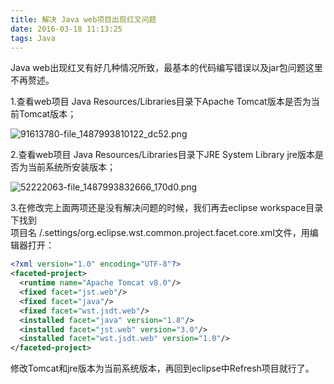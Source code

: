 ```yaml
---
title: 解决 Java web项目出现红叉问题
date: 2016-03-18 11:13:25
tags: Java
---
```

Java web出现红叉有好几种情况所致，最基本的代码编写错误以及jar包问题这里不再赘述。

1.查看web项目 Java Resources/Libraries目录下Apache Tomcat版本是否为当前Tomcat版本；
<!--more-->

![91613780-file_1487993810122_dc52.png](img/91613780-file_1487993810122_dc52.png)

2.查看web项目 Java Resources/Libraries目录下JRE System Library jre版本是否为当前系统所安装版本；

![52222063-file_1487993832666_170d0.png](img/52222063-file_1487993832666_170d0.png)

3.在修改完上面两项还是没有解决问题的时候，我们再去eclipse workspace目录下找到</br>项目名
/.settings/org.eclipse.wst.common.project.facet.core.xml文件，用编辑器打开：
```xml
<?xml version="1.0" encoding="UTF-8"?>
<faceted-project>
  <runtime name="Apache Tomcat v8.0"/>
  <fixed facet="jst.web"/>
  <fixed facet="java"/>
  <fixed facet="wst.jsdt.web"/>
  <installed facet="java" version="1.8"/>
  <installed facet="jst.web" version="3.0"/>
  <installed facet="wst.jsdt.web" version="1.0"/>
</faceted-project>
```
修改Tomcat和jre版本为当前系统版本，再回到eclipse中Refresh项目就行了。